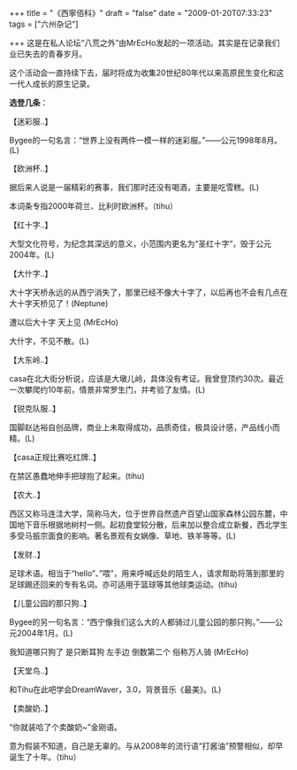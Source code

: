 +++
title = "《西寧佰科》"
draft = "false"
date = "2009-01-20T07:33:23"
tags = ["六州杂记"]


+++
这是在私人论坛“八荒之外”由MrEcHo发起的一项活动。其实是在记录我们 业已失去的青春岁月。
  
这个活动会一直持续下去，届时将成为收集20世纪80年代以来高原民生变化和这一代人成长的原生记录。
  
**选登几条**：
  
【迷彩服..】
  
Bygee的一句名言：“世界上没有两件一模一样的迷彩服。”——公元1998年8月。(L)
  
【欧洲杯..】
  
据后来人说是一届精彩的赛事，我们那时还没有喝酒，主要是吃雪糕。(L)
  
本词条专指2000年荷兰、比利时欧洲杯。（tihu）
  
【红十字..】
  
大型文化符号，为纪念其深远的意义，小范围内更名为“圣红十字”，毁于公元2004年。(L)
  
【大什字..】
  
大十字天桥永远的从西宁消失了，那里已经不像大十字了，以后再也不会有几点在大十字天桥见了！(Neptune)
  
遭以后大十字 天上见 (MrEcHo)
  
大什字，不见不散。(L)
  
【大东岭..】
  
casa在北大街分析说，应该是大墩儿岭，具体没有考证。我曾登顶约30次。最近一次攀爬约10年前，情景非常罗生门，并考验了友情。(L)
  
【锐克队服..】
  
国脚赵达裕自创品牌，商业上未取得成功，品质奇佳，极具设计感，产品线小而精。(L)
  
【casa正规比赛吃红牌..】
  
在禁区愚蠢地伸手把球抱了起来。(tihu)
  
【农大..】
  
西区又称马连洼大学，简称马大，位于世界自然遗产百望山国家森林公园东麓，中国地下音乐根据地树村一侧。起初食堂较分散，后来加以整合成立新餐，西北学生多受马振宗面食的影响。著名景观有女娲像、草地、铁羊等等。(L)
  
【发财..】
  
足球术语。相当于“hello”、&#8221;喂&#8221;，用来呼喊远处的陌生人，请求帮助将落到那里的足球踢还回来的专有名词。亦可适用于篮球等其他球类运动。(tihu)
  
【儿童公园的那只狗..】
  
Bygee的另一句名言：“西宁像我们这么大的人都骑过儿童公园的那只狗。”——公元2004年1月。(L)
  
我知道哪只狗了 是只断耳狗 左手边 倒数第二个 俗称万人骑 (MrEcHo)
  
【天堂鸟..】
  
和Tihu在此吧学会DreamWaver，3.0，背景音乐《最美》。(L)
  
【卖酸奶..】
  
“你就装哈了个卖酸奶~”金刚语。
  
意为假装不知道，自己是无辜的。与从2008年的流行语“打酱油”预警相似，却早诞生了十年。（tihu）